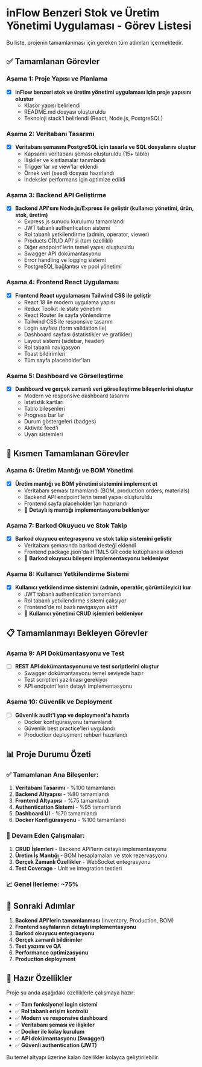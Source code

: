 # inFlow Benzeri Stok ve Üretim Yönetimi Uygulaması - Görev Listesi

Bu liste, projenin tamamlanması için gereken tüm adımları içermektedir.

## ✅ Tamamlanan Görevler

### Aşama 1: Proje Yapısı ve Planlama
- [x] **inFlow benzeri stok ve üretim yönetimi uygulaması için proje yapısını oluştur**
  - Klasör yapısı belirlendi
  - README.md dosyası oluşturuldu
  - Teknoloji stack'i belirlendi (React, Node.js, PostgreSQL)

### Aşama 2: Veritabanı Tasarımı
- [x] **Veritabanı şemasını PostgreSQL için tasarla ve SQL dosyalarını oluştur**
  - Kapsamlı veritabanı şeması oluşturuldu (15+ tablo)
  - İlişkiler ve kısıtlamalar tanımlandı
  - Trigger'lar ve view'lar eklendi
  - Örnek veri (seed) dosyası hazırlandı
  - İndeksler performans için optimize edildi

### Aşama 3: Backend API Geliştirme
- [x] **Backend API'sını Node.js/Express ile geliştir (kullanıcı yönetimi, ürün, stok, üretim)**
  - Express.js sunucu kurulumu tamamlandı
  - JWT tabanlı authentication sistemi
  - Rol tabanlı yetkilendirme (admin, operator, viewer)
  - Products CRUD API'si (tam özellikli)
  - Diğer endpoint'lerin temel yapısı oluşturuldu
  - Swagger API dokümantasyonu
  - Error handling ve logging sistemi
  - PostgreSQL bağlantısı ve pool yönetimi

### Aşama 4: Frontend React Uygulaması
- [x] **Frontend React uygulamasını Tailwind CSS ile geliştir**
  - React 18 ile modern uygulama yapısı
  - Redux Toolkit ile state yönetimi
  - React Router ile sayfa yönlendirme
  - Tailwind CSS ile responsive tasarım
  - Login sayfası (form validation ile)
  - Dashboard sayfası (istatistikler ve grafikler)
  - Layout sistemi (sidebar, header)
  - Rol tabanlı navigasyon
  - Toast bildirimleri
  - Tüm sayfa placeholder'ları

### Aşama 5: Dashboard ve Görselleştirme
- [x] **Dashboard ve gerçek zamanlı veri görselleştirme bileşenlerini oluştur**
  - Modern ve responsive dashboard tasarımı
  - İstatistik kartları
  - Tablo bileşenleri
  - Progress bar'lar
  - Durum göstergeleri (badges)
  - Aktivite feed'i
  - Uyarı sistemleri

## 🚧 Kısmen Tamamlanan Görevler

### Aşama 6: Üretim Mantığı ve BOM Yönetimi
- [x] **Üretim mantığı ve BOM yönetimi sistemini implement et**
  - Veritabanı şeması tamamlandı (BOM, production orders, materials)
  - Backend API endpoint'lerin temel yapısı oluşturuldu
  - Frontend sayfa placeholder'ları hazırlandı
  - 🚧 **Detaylı iş mantığı implementasyonu bekleniyor**

### Aşama 7: Barkod Okuyucu ve Stok Takip
- [x] **Barkod okuyucu entegrasyonu ve stok takip sistemini geliştir**
  - Veritabanı şemasında barkod desteği eklendi
  - Frontend package.json'da HTML5 QR code kütüphanesi eklendi
  - 🚧 **Barkod okuyucu bileşeni implementasyonu bekleniyor**

### Aşama 8: Kullanıcı Yetkilendirme Sistemi
- [x] **Kullanıcı yetkilendirme sistemini (admin, operatör, görüntüleyici) kur**
  - JWT tabanlı authentication tamamlandı
  - Rol tabanlı yetkilendirme sistemi çalışıyor
  - Frontend'de rol bazlı navigasyon aktif
  - 🚧 **Kullanıcı yönetimi CRUD işlemleri bekleniyor**

## 📋 Tamamlanmayı Bekleyen Görevler

### Aşama 9: API Dokümantasyonu ve Test
- [ ] **REST API dokümantasyonunu ve test scriptlerini oluştur**
  - Swagger dokümantasyonu temel seviyede hazır
  - Test scriptleri yazılması gerekiyor
  - API endpoint'lerin detaylı implementasyonu

### Aşama 10: Güvenlik ve Deployment
- [ ] **Güvenlik audit'i yap ve deployment'a hazırla**
  - Docker konfigürasyonu tamamlandı
  - Güvenlik best practice'leri uygulandı
  - Production deployment rehberi hazırlandı

## 📊 Proje Durumu Özeti

### ✅ Tamamlanan Ana Bileşenler:
1. **Veritabanı Tasarımı** - %100 tamamlandı
2. **Backend Altyapısı** - %80 tamamlandı
3. **Frontend Altyapısı** - %75 tamamlandı
4. **Authentication Sistemi** - %95 tamamlandı
5. **Dashboard UI** - %70 tamamlandı
6. **Docker Konfigürasyonu** - %100 tamamlandı

### 🚧 Devam Eden Çalışmalar:
1. **CRUD İşlemleri** - Backend API'lerin detaylı implementasyonu
2. **Üretim İş Mantığı** - BOM hesaplamaları ve stok rezervasyonu
3. **Gerçek Zamanlı Özellikler** - WebSocket entegrasyonu
4. **Test Coverage** - Unit ve integration testleri

### 📈 Genel İlerleme: **~75%**

## 🎯 Sonraki Adımlar

1. **Backend API'lerin tamamlanması** (Inventory, Production, BOM)
2. **Frontend sayfalarının detaylı implementasyonu**
3. **Barkod okuyucu entegrasyonu**
4. **Gerçek zamanlı bildirimler**
5. **Test yazımı ve QA**
6. **Performance optimizasyonu**
7. **Production deployment**

## 🚀 Hazır Özellikler

Proje şu anda aşağıdaki özelliklerle çalışmaya hazır:

- ✅ **Tam fonksiyonel login sistemi**
- ✅ **Rol tabanlı erişim kontrolü**
- ✅ **Modern ve responsive dashboard**
- ✅ **Veritabanı şeması ve ilişkiler**
- ✅ **Docker ile kolay kurulum**
- ✅ **API dokümantasyonu (Swagger)**
- ✅ **Güvenli authentication (JWT)**

Bu temel altyapı üzerine kalan özellikler kolayca geliştirilebilir.